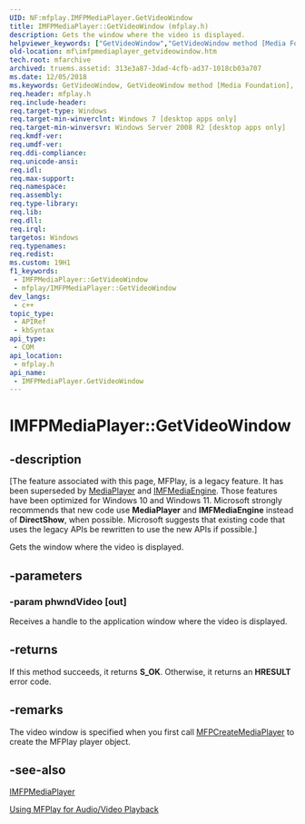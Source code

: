 ```yaml
---
UID: NF:mfplay.IMFPMediaPlayer.GetVideoWindow
title: IMFPMediaPlayer::GetVideoWindow (mfplay.h)
description: Gets the window where the video is displayed.
helpviewer_keywords: ["GetVideoWindow","GetVideoWindow method [Media Foundation]","GetVideoWindow method [Media Foundation]","IMFPMediaPlayer interface","IMFPMediaPlayer interface [Media Foundation]","GetVideoWindow method","IMFPMediaPlayer.GetVideoWindow","IMFPMediaPlayer::GetVideoWindow","mf.imfpmediaplayer_getvideowindow","mfplay/IMFPMediaPlayer::GetVideoWindow"]
old-location: mf\imfpmediaplayer_getvideowindow.htm
tech.root: mfarchive
archived: truems.assetid: 313e3a87-3dad-4cfb-ad37-1018cb03a707
ms.date: 12/05/2018
ms.keywords: GetVideoWindow, GetVideoWindow method [Media Foundation], GetVideoWindow method [Media Foundation],IMFPMediaPlayer interface, IMFPMediaPlayer interface [Media Foundation],GetVideoWindow method, IMFPMediaPlayer.GetVideoWindow, IMFPMediaPlayer::GetVideoWindow, mf.imfpmediaplayer_getvideowindow, mfplay/IMFPMediaPlayer::GetVideoWindow
req.header: mfplay.h
req.include-header: 
req.target-type: Windows
req.target-min-winverclnt: Windows 7 [desktop apps only]
req.target-min-winversvr: Windows Server 2008 R2 [desktop apps only]
req.kmdf-ver: 
req.umdf-ver: 
req.ddi-compliance: 
req.unicode-ansi: 
req.idl: 
req.max-support: 
req.namespace: 
req.assembly: 
req.type-library: 
req.lib: 
req.dll: 
req.irql: 
targetos: Windows
req.typenames: 
req.redist: 
ms.custom: 19H1
f1_keywords:
 - IMFPMediaPlayer::GetVideoWindow
 - mfplay/IMFPMediaPlayer::GetVideoWindow
dev_langs:
 - c++
topic_type:
 - APIRef
 - kbSyntax
api_type:
 - COM
api_location:
 - mfplay.h
api_name:
 - IMFPMediaPlayer.GetVideoWindow
---
```


# IMFPMediaPlayer::GetVideoWindow


## -description

\[The feature associated with this page, MFPlay, is a legacy feature. It has been superseded by [MediaPlayer](/uwp/api/Windows.Media.Playback.MediaPlayer) and  [IMFMediaEngine](/windows/win32/api/mfmediaengine/nn-mfmediaengine-imfmediaengine). Those features have been optimized for Windows 10 and Windows 11. Microsoft strongly recommends that new code use **MediaPlayer** and **IMFMediaEngine** instead of **DirectShow**, when possible. Microsoft suggests that existing code that uses the legacy APIs be rewritten to use the new APIs if possible.\]


Gets the window where the video is displayed.

## -parameters

### -param phwndVideo [out]

Receives a handle to the application window where the video is displayed.

## -returns

If this method succeeds, it returns <b>S_OK</b>. Otherwise, it returns an <b>HRESULT</b> error code.

## -remarks

The video window is specified when you first call <a href="/windows/desktop/api/mfplay/nf-mfplay-mfpcreatemediaplayer">MFPCreateMediaPlayer</a> to create the MFPlay player object.

## -see-also

<a href="/windows/desktop/api/mfplay/nn-mfplay-imfpmediaplayer">IMFPMediaPlayer</a>



<a href="/windows/desktop/medfound/using-mfplay-for-audio-video-playback">Using MFPlay for Audio/Video Playback</a>